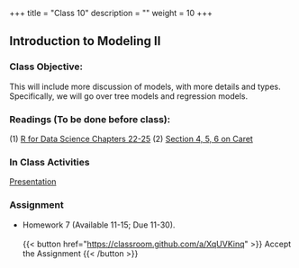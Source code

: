 +++
title = "Class 10"
description = ""
weight = 10
+++

## Introduction to Modeling II

### Class Objective:

This will include more discussion of models, with more details and types. Specifically, we will go over tree models and regression models.

### Readings (To be done before class):
(1) [R for Data Science Chapters 22-25](http://r4ds.had.co.nz/introduction.html)
(2) [Section 4, 5, 6 on Caret](http://topepo.github.io/caret/pre-processing.html)

### In Class Activities
[Presentation](https://www.dropbox.com/s/fezcz40i9nxeu1e/09_intro_modeling.pptx?dl=0)

### Assignment
- Homework 7 (Available 11-15; Due 11-30).<br><br>
{{< button href="https://classroom.github.com/a/XqUVKinq" >}} Accept the Assignment {{< /button >}}
